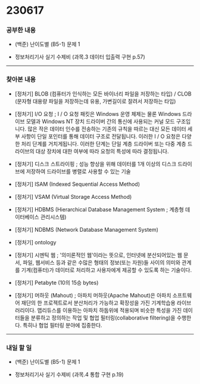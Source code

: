 # 230617

### 공부한 내용

- (백준) 난이도별 (B5-1) 문제 1

- 정보처리기사 실기 수제비 (과목.3 데이터 입출력 구현 p.57)

---

### 찾아본 내용

- [정처기] BLOB (컴퓨터가 인식하는 모든 바이너리 파일을 저장하는 타입)
  / CLOB (문자형 대용량 파일을 저장하는데 유용, 가변길이로 잘려서 저장하는 타입)

- [정처기] I/O 요청
  ; I / O 요청 패킷은 Windows 운영 체제는 물론 Windows 드라이브 모델과 Windows NT 장치 드라이버 간의 통신에 사용되는 커널 모드 구조입니다. 많은 작은 데이터 인수를 전송하는 기존의 규칙을 따르는 대신 모든 데이터 세부 사항이 단일 포인터를 통해 데이터 구조로 전달됩니다. 이러한 I / O 요청은 다양한 처리 단계를 거치게됩니다. 이러한 단계는 단일 계층 드라이버 또는 다중 계층 드라이브의 대상 장치에 대한 여부에 따라 요청의 특성에 따라 결정됩니다.

- [정처기] 디스크 스트라이핑
  ; 성능 향상을 위해 데이터를 1개 이상의 디스크 드라이브에 저장하여 드라이브를 병렬로 사용할 수 있는 기술

- [정처기] ISAM (Indexed Sequential Access Method)

- [정처기] VSAM (Virtual Storage Access Method)

- [정처기] HDBMS (Hierarchical Database Management System ; 계층형 데이터베이스 관리시스템)

- [정처기] NDBMS (Network Database Management System)

- [정처기] ontology

- [정처기] 시멘틱 웹 ; '의미론적인 웹'이라는 뜻으로, 인터넷에 분산되어있는 웹 문서, 파일, 웹서비스 등과 같은 수많은 형태의 정보(또는 자원)들 사이의 의미와 관계를 기계(컴퓨터)가 데이터로 처리하고 사용자에게 제공할 수 있도록 하는 기술이다.

- [정처기] Petabyte (10의 15승 bytes)

- [정처기] 머하웃 (Mahout) ; 아파치 머하웃(Apache Mahout)은 아파치 소프트웨어 재단의 한 프로젝트로서 분산처리가 가능하고 확장성을 가진 기계학습용 라이브러리이다. 맵리듀스를 이용하는 아파치 하둡위에 적용되며 비슷한 특성을 가진 데이터들을 분류하고 정의하는 작업 및 협업 필터링(collaborative filtering)을 수행한다. 특히나 협업 필터링 분야에 집중한다.

---

### 내일 할 일

- (백준) 난이도별 (B5-1) 문제 1

- 정보처리기사 실기 수제비 (과목.4 통합 구현 p.19)
